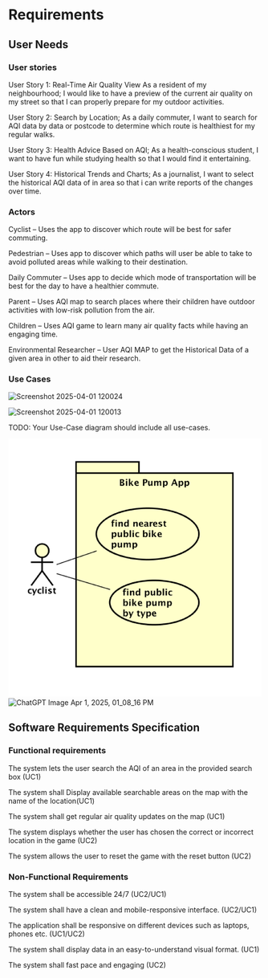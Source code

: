 # Requirements

## User Needs

### User stories
User Story 1: Real-Time Air Quality View
As a resident of my neighbourhood;
I would like to have a preview of the current air quality on my street so that I can properly prepare for my outdoor activities.

User Story 2: Search by Location;
As a daily commuter,
I want to search for AQI data by data or postcode to determine which route is healthiest for my regular walks.

User Story 3: Health Advice Based on AQI;
As a health-conscious student,
I want to have fun while studying health so that I would find it entertaining.

User Story 4: Historical Trends and Charts;
As a journalist,
I want to select the historical AQI data of in area so that i can write reports of the changes over time.

### Actors

Cyclist – Uses the app to discover which route will be best for safer commuting. 

Pedestrian – Uses app to discover which paths will user be able to take to avoid polluted areas while walking to their destination.

Daily Commuter – Uses app to decide which mode of transportation will be best for the day to have a healthier commute. 

Parent – Uses AQI map to search places where their children have outdoor activities with low-risk pollution from the air.

Children  – Uses AQI game to learn many air quality facts while having an engaging time.

Environmental Researcher – User AQI MAP to get the Historical Data of a given area in other to aid their research.

### Use Cases

![Screenshot 2025-04-01 120024](https://github.com/user-attachments/assets/b2248279-5552-465f-a35e-2f4334fe6ca4)


![Screenshot 2025-04-01 120013](https://github.com/user-attachments/assets/7a0d611f-ca10-4a42-8522-09f2a54fd889)


TODO: Your Use-Case diagram should include all use-cases.

![Insert your Use-Case Diagram Here](images/use-case.png)
![ChatGPT Image Apr 1, 2025, 01_08_16 PM](https://github.com/user-attachments/assets/859a040e-8c3d-4265-a5fb-638a506b857c)




## Software Requirements Specification
### Functional requirements
 
The system lets the user search the AQI of an area in the provided search box (UC1) 

The system shall Display available searchable areas on the map with the name of the location(UC1) 

The system shall get regular air quality updates on the map (UC1) 

The system displays whether the user has chosen the correct or incorrect location in the game  (UC2) 

The system allows the user to reset the game with the reset button (UC2) 


### Non-Functional Requirements
The system shall be accessible 24/7 (UC2/UC1) 

The system shall have a clean and mobile-responsive interface. (UC2/UC1) 

The application shall be responsive on different devices such as laptops, phones etc. (UC1/UC2) 

The system shall display data in an easy-to-understand visual format. (UC1) 

The system shall fast pace and engaging (UC2) 

 
